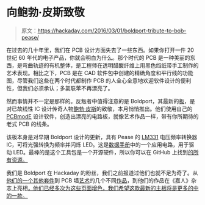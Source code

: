 # 向鲍勃·皮斯致敬

> 原文：<https://hackaday.com/2016/03/01/boldport-tribute-to-bob-pease/>

在过去的几十年里，我们在 PCB 设计方面失去了一些东西。如果你打开一件 20 世纪 60 年代的电子产品，你就会明白为什么。那个时代的 PCB 是一种美丽的东西，是弯曲轨迹的有机整体，是工程师在透明醋酸纤维上用黑色绉纸带手工制作的艺术表现。相比之下，PCB 是在 CAD 软件包中创建的精确角度和平行线的功能图，尽管我们这些在两个时代都制作 PCB 的人全心全意地欢迎软件设计的便利性，但我们必须承认；多氯联苯不再漂亮了。

然而事情并不一定是那样的。反叛者中值得注意的是 Boldport，其最新的[板](http://www.boldport.com/blog/2016/2/21/boldport-club-project-1)，是对已故线性 IC 设计传奇人物[鲍勃·皮斯](https://en.wikipedia.org/wiki/Bob_Pease)的致敬，本月悄悄推出。他们使用自己的 [PCBmodE](http://pcbmode.com/) 设计软件，创造出漂亮的电路板，就像艺术作品一样，带有你所期待的老式 PCB 的线条。

该板本身是对早期 Boldport 设计的更新，具有 Pease 的 [LM331](http://www.ti.com/product/LM331) 电压频率转换器 IC，可将光强转换为频率并闪烁 LED。这是[数据手册](http://www.ti.com/lit/ds/symlink/lm331.pdf)中的一个应用电路，用于驱动 LED。最棒的是这个工具包是一个开源硬件，所以你可以在 GitHub 上找到[的所有资源。](https://github.com/boldport/pease-2ed/)

我们是 Boldport 在 Hackaday 的粉丝，我们之前报道过他们也就不足为奇了。从[他们的一个其他套件](http://hackaday.com/2014/03/14/cordwood-puzzle-kit-without-instructions/)到 PCB 墙[艺术](http://hackaday.com/2013/09/24/backlit-pcb-panel-as-wall-art/)的几个不同[作品](http://hackaday.com/2015/02/11/circuit-love-with-multicolor-solder-masks/)，到他们的作品在《嘉人》杂志上亮相[，他们已经多次为这些页面增色，我们希望这款最新的主板将是更多的中的一款。](http://hackaday.com/2016/01/28/beautiful-and-bizarre-boards/)